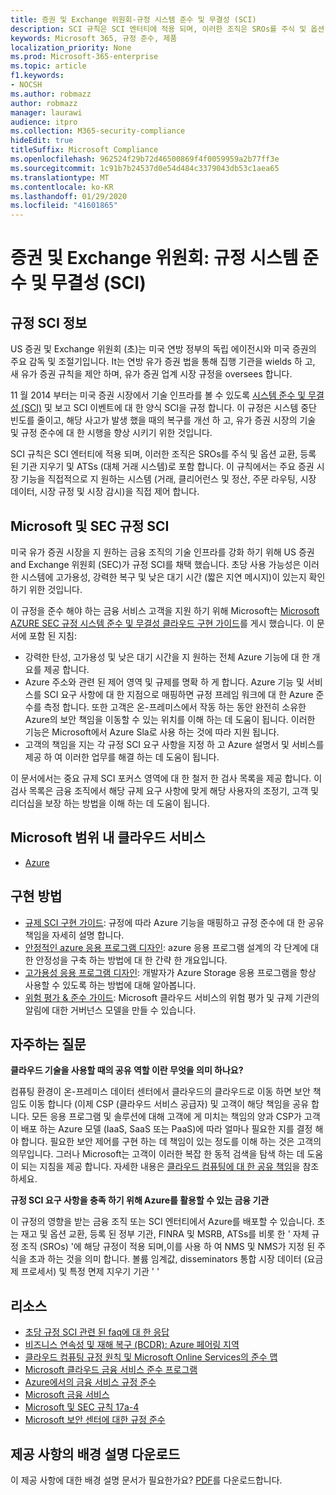 ```yaml
---
title: 증권 및 Exchange 위원회-규정 시스템 준수 및 무결성 (SCI)
description: SCI 규칙은 SCI 엔터티에 적용 되며, 이러한 조직은 SROs를 주식 및 옵션 교환, 등록 된 기관 지우기 및 ATSs (대체 거래 시스템)로 포함 합니다.
keywords: Microsoft 365, 규정 준수, 제품
localization_priority: None
ms.prod: Microsoft-365-enterprise
ms.topic: article
f1.keywords:
- NOCSH
ms.author: robmazz
author: robmazz
manager: laurawi
audience: itpro
ms.collection: M365-security-compliance
hideEdit: true
titleSuffix: Microsoft Compliance
ms.openlocfilehash: 962524f29b72d46500869f4f0059959a2b77ff3e
ms.sourcegitcommit: 1c91b7b24537d0e54d484c3379043db53c1aea65
ms.translationtype: MT
ms.contentlocale: ko-KR
ms.lasthandoff: 01/29/2020
ms.locfileid: "41601865"
---
```

# <a name="securities-and-exchange-commission-regulation-systems-compliance-and-integrity-sci"></a>증권 및 Exchange 위원회: 규정 시스템 준수 및 무결성 (SCI)

## <a name="about-regulation-sci"></a>규정 SCI 정보

US 증권 및 Exchange 위원회 (초)는 미국 연방 정부의 독립 에이전시와 미국 증권의 주요 감독 및 조절기입니다. It는 연방 유가 증권 법을 통해 집행 기관을 wields 하 고, 새 유가 증권 규칙을 제안 하며, 유가 증권 업계 시장 규정을 oversees 합니다.

11 월 2014 부터는 미국 증권 시장에서 기술 인프라를 볼 수 있도록 [시스템 준수 및 무결성 (SCI)](https://www.sec.gov/rules/final/2014/34-73639.pdf) 및 보고 SCI 이벤트에 대 한 양식 SCI을 규정 합니다. 이 규정은 시스템 중단 빈도를 줄이고, 해당 사고가 발생 했을 때의 복구를 개선 하 고, 유가 증권 시장의 기술 및 규정 준수에 대 한 시행을 향상 시키기 위한 것입니다.

SCI 규칙은 SCI 엔터티에 적용 되며, 이러한 조직은 SROs를 주식 및 옵션 교환, 등록 된 기관 지우기 및 ATSs (대체 거래 시스템)로 포함 합니다. 이 규칙에서는 주요 증권 시장 기능을 직접적으로 지 원하는 시스템 (거래, 클리어런스 및 정산, 주문 라우팅, 시장 데이터, 시장 규정 및 시장 감시)을 직접 제어 합니다.

## <a name="microsoft-and-sec-regulation-sci"></a>Microsoft 및 SEC 규정 SCI

미국 유가 증권 시장을 지 원하는 금융 조직의 기술 인프라를 강화 하기 위해 US 증권 and Exchange 위원회 (SEC)가 규정 SCI를 채택 했습니다. 초당 사용 가능성은 이러한 시스템에 고가용성, 강력한 복구 및 낮은 대기 시간 (짧은 지연 메시지)이 있는지 확인 하기 위한 것입니다.

이 규정을 준수 해야 하는 금융 서비스 고객을 지원 하기 위해 Microsoft는 [Microsoft AZURE SEC 규정 시스템 준수 및 무결성 클라우드 구현 가이드](https://servicetrust.microsoft.com/ViewPage/TrustDocumentsV3?command=Download&downloadType=Document&downloadId=a69ce0c1-7b7e-44e9-9143-867241e6b2f9&tab=7f51cb60-3d6c-11e9-b2af-7bb9f5d2d913&docTab=7f51cb60-3d6c-11e9-b2af-7bb9f5d2d913_FAQ_and_White_Papers)를 게시 했습니다. 이 문서에 포함 된 지침:

- 강력한 탄성, 고가용성 및 낮은 대기 시간을 지 원하는 전체 Azure 기능에 대 한 개요를 제공 합니다.
- Azure 주소와 관련 된 제어 영역 및 규제를 명확 하 게 합니다. Azure 기능 및 서비스를 SCI 요구 사항에 대 한 지점으로 매핑하면 규정 프레임 워크에 대 한 Azure 준수를 측정 합니다. 또한 고객은 온-프레미스에서 작동 하는 동안 완전히 소유한 Azure의 보안 책임을 이동할 수 있는 위치를 이해 하는 데 도움이 됩니다. 이러한 기능은 Microsoft에서 Azure Sla로 사용 하는 것에 따라 지원 됩니다.
- 고객의 책임을 지는 각 규정 SCI 요구 사항을 지정 하 고 Azure 설명서 및 서비스를 제공 하 여 이러한 업무를 해결 하는 데 도움이 됩니다.

이 문서에서는 중요 규제 SCI 포커스 영역에 대 한 철저 한 검사 목록을 제공 합니다. 이 검사 목록은 금융 조직에서 해당 규제 요구 사항에 맞게 해당 사용자의 조정기, 고객 및 리더십을 보장 하는 방법을 이해 하는 데 도움이 됩니다.

## <a name="microsoft-in-scope-cloud-services"></a>Microsoft 범위 내 클라우드 서비스

- [Azure](https://aka.ms/AzureCompliance)

## <a name="how-to-implement"></a>구현 방법

- [규제 SCI 구현 가이드](https://servicetrust.microsoft.com/ViewPage/TrustDocumentsV3?command=Download&downloadType=Document&downloadId=a69ce0c1-7b7e-44e9-9143-867241e6b2f9&tab=7f51cb60-3d6c-11e9-b2af-7bb9f5d2d913&docTab=7f51cb60-3d6c-11e9-b2af-7bb9f5d2d913_FAQ_and_White_Papers): 규정에 따라 Azure 기능을 매핑하고 규정 준수에 대 한 공유 책임을 자세히 설명 합니다.
- [안정적인 azure 응용 프로그램 디자인](https://docs.microsoft.com/azure/architecture/resiliency/): azure 응용 프로그램 설계의 각 단계에 대 한 안정성을 구축 하는 방법에 대 한 간략 한 개요입니다.
- [고가용성 응용 프로그램 디자인](https://docs.microsoft.com/azure/storage/common/storage-designing-ha-apps-with-ragrs): 개발자가 Azure Storage 응용 프로그램을 항상 사용할 수 있도록 하는 방법에 대해 알아봅니다.
- [위험 평가 & 준수 가이드](https://aka.ms/RiskGovernanceGuide): Microsoft 클라우드 서비스의 위험 평가 및 규제 기관의 알림에 대한 거버넌스 모델을 만들 수 있습니다.

## <a name="frequently-asked-questions"></a>자주하는 질문

**클라우드 기술을 사용할 때의 공유 역할 이란 무엇을 의미 하나요?**

컴퓨팅 환경이 온-프레미스 데이터 센터에서 클라우드의 클라우드로 이동 하면 보안 책임도 이동 합니다 (이제 CSP (클라우드 서비스 공급자) 및 고객이 해당 책임을 공유 합니다. 모든 응용 프로그램 및 솔루션에 대해 고객에 게 미치는 책임의 양과 CSP가 고객이 배포 하는 Azure 모델 (IaaS, SaaS 또는 PaaS)에 따라 얼마나 필요한 지를 결정 해야 합니다. 필요한 보안 제어를 구현 하는 데 책임이 있는 정도를 이해 하는 것은 고객의 의무입니다. 그러나 Microsoft는 고객이 이러한 복잡 한 동적 검색을 탐색 하는 데 도움이 되는 지침을 제공 합니다. 자세한 내용은 [클라우드 컴퓨팅에 대 한 공유 책임](https://gallery.technet.microsoft.com/Shared-Responsibilities-81d0ff91)을 참조 하세요.

**규정 SCI 요구 사항을 충족 하기 위해 Azure를 활용할 수 있는 금융 기관**

이 규정의 영향을 받는 금융 조직 또는 SCI 엔터티에서 Azure를 배포할 수 있습니다. 초는 재고 및 옵션 교환, 등록 된 정부 기관, FINRA 및 MSRB, ATSs를 비롯 한 ' 자체 규정 조직 (SROs) '에 해당 규정이 적용 되며,이를 사용 하 여 NMS 및 NMS가 지정 된 주식을 초과 하는 것을 의미 합니다. 볼륨 임계값, disseminators 통합 시장 데이터 (요금제 프로세서) 및 특정 면제 지우기 기관 ' '

## <a name="resources"></a>리소스

- [초당 규정 SCI 관련 된 faq에 대 한 응답](https://www.sec.gov/divisions/marketreg/regulation-sci-faq.shtml)
- [비즈니스 연속성 및 재해 복구 (BCDR): Azure 페어링 지역](https://docs.microsoft.com/azure/best-practices-availability-paired-regions)
- [클라우드 컴퓨팅 규정 원칙 및 Microsoft Online Services의 준수 맵](https://aka.ms/FinServ-Guide-US)
- [Microsoft 클라우드 금융 서비스 준수 프로그램](https://aka.ms/FSCP-Print)
- [Azure에서의 금융 서비스 규정 준수](https://aka.ms/FinServ-Compliance-Azure)
- [Microsoft 금융 서비스](https://aka.ms/FinServ-Compliance)
- [Microsoft 및 SEC 규칙 17a-4](offering-SEC-17a-4.md)
- [Microsoft 보안 센터에 대한 규정 준수](https://www.microsoft.com/trust-center/compliance/compliance-overview)

## <a name="download-the-offering-backgrounder"></a>제공 사항의 배경 설명 다운로드

이 제공 사항에 대한 배경 설명 문서가 필요한가요? [PDF](https://download.microsoft.com/download/8/1/a/81aa04eb-3c1f-4c1a-ba7d-9d30032acc52/SEC_Reg_SCI-Compliance.pdf)를 다운로드합니다.